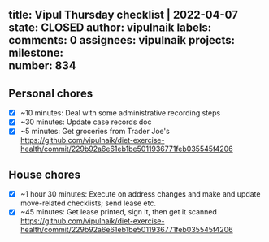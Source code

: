 title:	Vipul Thursday checklist | 2022-04-07
state:	CLOSED
author:	vipulnaik
labels:	
comments:	0
assignees:	vipulnaik
projects:	
milestone:	
number:	834
--
## Personal chores

- [x] ~10 minutes: Deal with some administrative recording steps
- [x] ~30 minutes: Update case records doc 
- [x] ~5 minutes: Get groceries from Trader Joe's https://github.com/vipulnaik/diet-exercise-health/commit/229b92a6e61eb1be5011936771feb035545f4206

## House chores

- [x] ~1 hour 30 minutes: Execute on address changes and make and update move-related checklists; send lease etc.
- [x] ~45 minutes: Get lease printed, sign it, then get it scanned https://github.com/vipulnaik/diet-exercise-health/commit/229b92a6e61eb1be5011936771feb035545f4206
